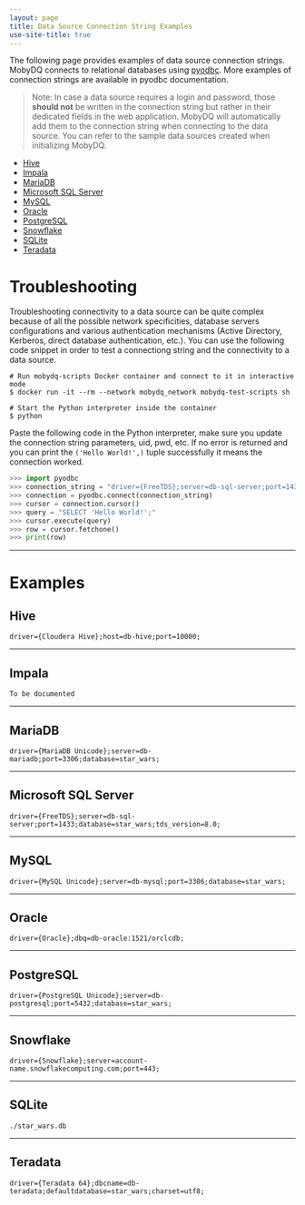 ```yaml
---
layout: page
title: Data Source Connection String Examples
use-site-title: true
---
```


The following page provides examples of data source connection strings. MobyDQ connects to relational databases using [pyodbc](https://github.com/mkleehammer/pyodbc/wiki). More examples of connection strings are available in pyodbc documentation.

> Note: In case a data source requires a login and password, those **should not** be written in the connection string but rather in their dedicated fields in the web application. MobyDQ will automatically add them to the connection string when connecting to the data source. You can refer to the sample data sources created when initializing MobyDQ.

-   [Hive](#hive)
-   [Impala](#impala)
-   [MariaDB](#mariadb)
-   [Microsoft SQL Server](#microsoft-sql-server)
-   [MySQL](#mysql)
-   [Oracle](#oracle)
-   [PostgreSQL](#postgresql)
-   [Snowflake](#snowflake)
-   [SQLite](#sqlite)
-   [Teradata](#teradata)

# Troubleshooting

Troubleshooting connectivity to a data source can be quite complex because of all the possible network specificities, database servers configurations and various authentication mechanisms (Active Directory, Kerberos, direct database authentication, etc.). You can use the following code snippet in order to test a connectiong string and the connectivity to a data source.

```shell
# Run mobydq-scripts Docker container and connect to it in interactive mode
$ docker run -it --rm --network mobydq_network mobydq-test-scripts sh

# Start the Python interpreter inside the container
$ python
```

Paste the following code in the Python interpreter, make sure you update the connection string parameters, uid, pwd, etc. If no error is returned and you can print the `('Hello World!',)` tuple successfully it means the connection worked.

```python
>>> import pyodbc
>>> connection_string = "driver={FreeTDS};server=db-sql-server;port=1433;database=star_wars;tds_version=8.0;uid=sa;pwd=1234-abcd"
>>> connection = pyodbc.connect(connection_string)
>>> cursor = connection.cursor()
>>> query = "SELECT 'Hello World!';"
>>> cursor.execute(query)
>>> row = cursor.fetchone()
>>> print(row)
```

---

# Examples

## Hive

```
driver={Cloudera Hive};host=db-hive;port=10000;
```

---

## Impala

```
To be documented
```

---

## MariaDB

```
driver={MariaDB Unicode};server=db-mariadb;port=3306;database=star_wars;
```

---

## Microsoft SQL Server

```
driver={FreeTDS};server=db-sql-server;port=1433;database=star_wars;tds_version=8.0;
```

---

## MySQL

```
driver={MySQL Unicode};server=db-mysql;port=3306;database=star_wars;
```

---

## Oracle

```
driver={Oracle};dbq=db-oracle:1521/orclcdb;
```

---

## PostgreSQL

```
driver={PostgreSQL Unicode};server=db-postgresql;port=5432;database=star_wars;
```

---

## Snowflake

```
driver={Snowflake};server=account-name.snowflakecomputing.com;port=443;
```

---

## SQLite

```
./star_wars.db
```

---

## Teradata

```
driver={Teradata 64};dbcname=db-teradata;defaultdatabase=star_wars;charset=utf8;
```
